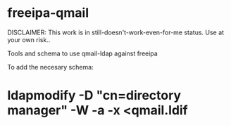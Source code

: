 # freeipa-qmail

DISCLAIMER: This work is in still-doesn't-work-even-for-me status. Use at your own risk..

Tools and schema to use qmail-ldap against freeipa

To add the necesary schema:
   # ldapmodify -D "cn=directory manager" -W -a -x <qmail.ldif

